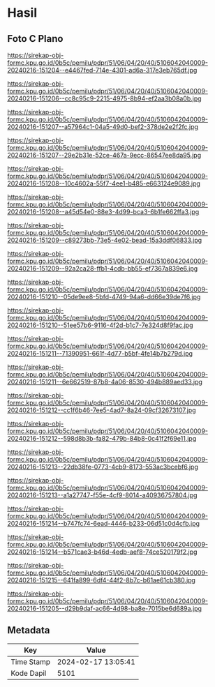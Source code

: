 # Hasil

## Foto C Plano

https://sirekap-obj-formc.kpu.go.id/0b5c/pemilu/pdpr/51/06/04/20/40/5106042040009-20240216-151204--e4467fed-714e-4301-ad6a-317e3eb765df.jpg

https://sirekap-obj-formc.kpu.go.id/0b5c/pemilu/pdpr/51/06/04/20/40/5106042040009-20240216-151206--cc8c95c9-2215-4975-8b94-ef2aa3b08a0b.jpg

https://sirekap-obj-formc.kpu.go.id/0b5c/pemilu/pdpr/51/06/04/20/40/5106042040009-20240216-151207--a57964c1-04a5-49d0-bef2-378de2e2f2fc.jpg

https://sirekap-obj-formc.kpu.go.id/0b5c/pemilu/pdpr/51/06/04/20/40/5106042040009-20240216-151207--29e2b31e-52ce-467a-9ecc-86547ee8da95.jpg

https://sirekap-obj-formc.kpu.go.id/0b5c/pemilu/pdpr/51/06/04/20/40/5106042040009-20240216-151208--10c4602a-55f7-4ee1-b485-e663124e9089.jpg

https://sirekap-obj-formc.kpu.go.id/0b5c/pemilu/pdpr/51/06/04/20/40/5106042040009-20240216-151208--a45d54e0-88e3-4d99-bca3-6b1fe662ffa3.jpg

https://sirekap-obj-formc.kpu.go.id/0b5c/pemilu/pdpr/51/06/04/20/40/5106042040009-20240216-151209--c89273bb-73e5-4e02-bead-15a3ddf06833.jpg

https://sirekap-obj-formc.kpu.go.id/0b5c/pemilu/pdpr/51/06/04/20/40/5106042040009-20240216-151209--92a2ca28-ffb1-4cdb-bb55-ef7367a839e6.jpg

https://sirekap-obj-formc.kpu.go.id/0b5c/pemilu/pdpr/51/06/04/20/40/5106042040009-20240216-151210--05de9ee8-5bfd-4749-94a6-dd66e39de7f6.jpg

https://sirekap-obj-formc.kpu.go.id/0b5c/pemilu/pdpr/51/06/04/20/40/5106042040009-20240216-151210--51ee57b6-9116-4f2d-b1c7-7e324d8f9fac.jpg

https://sirekap-obj-formc.kpu.go.id/0b5c/pemilu/pdpr/51/06/04/20/40/5106042040009-20240216-151211--71390951-661f-4d77-b5bf-4fe14b7b279d.jpg

https://sirekap-obj-formc.kpu.go.id/0b5c/pemilu/pdpr/51/06/04/20/40/5106042040009-20240216-151211--6e662519-87b8-4a06-8530-494b889aed33.jpg

https://sirekap-obj-formc.kpu.go.id/0b5c/pemilu/pdpr/51/06/04/20/40/5106042040009-20240216-151212--cc1f6b46-7ee5-4ad7-8a24-09cf32673107.jpg

https://sirekap-obj-formc.kpu.go.id/0b5c/pemilu/pdpr/51/06/04/20/40/5106042040009-20240216-151212--598d8b3b-fa82-479b-84b8-0c41f2f69e11.jpg

https://sirekap-obj-formc.kpu.go.id/0b5c/pemilu/pdpr/51/06/04/20/40/5106042040009-20240216-151213--22db38fe-0773-4cb9-8173-553ac3bcebf6.jpg

https://sirekap-obj-formc.kpu.go.id/0b5c/pemilu/pdpr/51/06/04/20/40/5106042040009-20240216-151213--a1a27747-f55e-4cf9-8014-a40936757804.jpg

https://sirekap-obj-formc.kpu.go.id/0b5c/pemilu/pdpr/51/06/04/20/40/5106042040009-20240216-151214--b747fc74-6ead-4446-b233-06d51c0d4cfb.jpg

https://sirekap-obj-formc.kpu.go.id/0b5c/pemilu/pdpr/51/06/04/20/40/5106042040009-20240216-151214--b571cae3-b46d-4edb-aef8-74ce520179f2.jpg

https://sirekap-obj-formc.kpu.go.id/0b5c/pemilu/pdpr/51/06/04/20/40/5106042040009-20240216-151215--641fa899-6df4-44f2-8b7c-b61ae61cb380.jpg

https://sirekap-obj-formc.kpu.go.id/0b5c/pemilu/pdpr/51/06/04/20/40/5106042040009-20240216-151205--d29b9daf-ac66-4d98-ba8e-7015be6d689a.jpg


## Metadata

| Key        | Value               |
| ---------- | ------------------- |
| Time Stamp | 2024-02-17 13:05:41 |
| Kode Dapil | 5101                |



